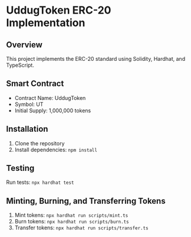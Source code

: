 # UddugToken ERC-20 Implementation

## Overview

This project implements the ERC-20 standard using Solidity, Hardhat, and TypeScript.

## Smart Contract

- Contract Name: UddugToken
- Symbol: UT
- Initial Supply: 1,000,000 tokens

## Installation

1. Clone the repository
2. Install dependencies: `npm install`

## Testing

Run tests: `npx hardhat test`

## Minting, Burning, and Transferring Tokens

1. Mint tokens: `npx hardhat run scripts/mint.ts`
2. Burn tokens: `npx hardhat run scripts/burn.ts`
3. Transfer tokens: `npx hardhat run scripts/transfer.ts`
